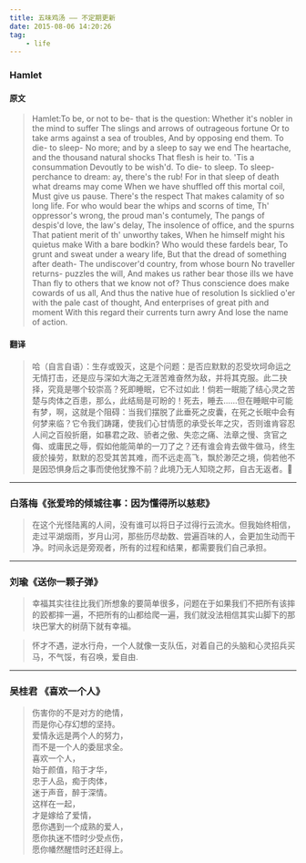 ```yaml
---
title: 五味鸡汤 —— 不定期更新
date: 2015-08-06 14:20:26
tag:
    - life
---
```


### Hamlet

#### 原文

> Hamlet:To be, or not to be- that is the question: Whether it's nobler in the mind to suffer The slings and arrows of outrageous fortune Or to take arms against a sea of troubles, And by opposing end them. To die- to sleep- No more; and by a sleep to say we end The heartache, and the thousand natural shocks That flesh is heir to. 'Tis a consummation Devoutly to be wish'd. To die- to sleep. To sleep- perchance to dream: ay, there's the rub! For in that sleep of death what dreams may come When we have shuffled off this mortal coil, Must give us pause. There's the respect That makes calamity of so long life. For who would bear the whips and scorns of time, Th' oppressor's wrong, the proud man's contumely, The pangs of despis'd love, the law's delay, The insolence of office, and the spurns That patient merit of th' unworthy takes, When he himself might his quietus make With a bare bodkin? Who would these fardels bear, To grunt and sweat under a weary life, But that the dread of something after death- The undiscover'd country, from whose bourn No traveller returns- puzzles the will, And makes us rather bear those ills we have Than fly to others that we know not of? Thus conscience does make cowards of us all, And thus the native hue of resolution Is sicklied o'er with the pale cast of thought, And enterprises of great pith and moment With this regard their currents turn awry And lose the name of action.

#### 翻译

> 哈（自言自语）：生存或毁灭，这是个问题：是否应默默的忍受坎坷命运之无情打击，还是应与深如大海之无涯苦难奋然为敌，并将其克服。此二抉择，究竟是哪个较崇高？死即睡眠，它不过如此！倘若一眠能了结心灵之苦楚与肉体之百患，那么，此结局是可盼的！死去，睡去……但在睡眠中可能有梦，啊，这就是个阻碍：当我们摆脱了此垂死之皮囊，在死之长眠中会有何梦来临？它令我们踌躇，使我们心甘情愿的承受长年之灾，否则谁肯容忍人间之百般折磨，如暴君之政、骄者之傲、失恋之痛、法章之慢、贪官之侮、或庸民之辱，假如他能简单的一刀了之？还有谁会肯去做牛做马，终生疲於操劳，默默的忍受其苦其难，而不远走高飞，飘於渺茫之境，倘若他不是因恐惧身后之事而使他犹豫不前？此境乃无人知晓之邦，自古无返者。

***

### 白落梅《张爱玲的倾城往事：因为懂得所以慈悲》

> 在这个光怪陆离的人间，没有谁可以将日子过得行云流水。但我始终相信，走过平湖烟雨，岁月山河，那些历尽劫数、尝遍百味的人，会更加生动而干净。时间永远是旁观者，所有的过程和结果，都需要我们自己承担。

***

### 刘瑜《送你一颗子弹》  

> 幸福其实往往比我们所想象的要简单很多，问题在于如果我们不把所有该摔的跤都摔一遍，不把所有的山都给爬一遍，我们就没法相信其实山脚下的那块巴掌大的树荫下就有幸福。

> 怀才不遇，逆水行舟，一个人就像一支队伍，对着自己的头脑和心灵招兵买马，不气馁，有召唤，爱自由.

***

### 吴桂君 《喜欢一个人》

> 伤害你的不是对方的绝情，  
而是你心存幻想的坚持。  
爱情永远是两个人的努力，  
而不是一个人的委屈求全。  
喜欢一个人，  
始于颜值，陷于才华，  
忠于人品，痴于肉体，  
迷于声音，醉于深情。  
这样在一起，  
才是嫁给了爱情，  
愿你遇到一个成熟的爱人，  
愿你执迷不悟时少受点伤，  
愿你幡然醒悟时还赶得上。
